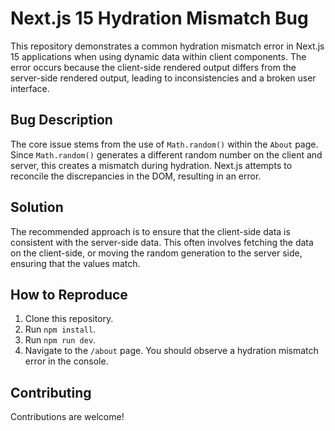 # Next.js 15 Hydration Mismatch Bug
This repository demonstrates a common hydration mismatch error in Next.js 15 applications when using dynamic data within client components.  The error occurs because the client-side rendered output differs from the server-side rendered output, leading to inconsistencies and a broken user interface.

## Bug Description
The core issue stems from the use of `Math.random()` within the `About` page.  Since `Math.random()` generates a different random number on the client and server, this creates a mismatch during hydration. Next.js attempts to reconcile the discrepancies in the DOM, resulting in an error. 

## Solution
The recommended approach is to ensure that the client-side data is consistent with the server-side data. This often involves fetching the data on the client-side, or moving the random generation to the server side, ensuring that the values match.

## How to Reproduce
1. Clone this repository.
2. Run `npm install`.
3. Run `npm run dev`.
4. Navigate to the `/about` page. You should observe a hydration mismatch error in the console. 

## Contributing
Contributions are welcome!